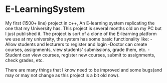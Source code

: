 # E-LearningSystem
My first (1500+ line) project in c++, An E-learning system replicating the one that my University has.
This project is several months old on my PC but I just published it.
The project is sort of a clone of the E-learning platform we use at my university, the system has some basic functionality like:
-Allow students and lecturers to register and login
-Doctor can create courses, assignments, view students' submissions, grade them, etc.
-Student can view courses, register new courses, submit to assignments, check grades, etc.

There are many things that I know need to be improved and some bugs(and may or may not change as this project is a bit old now).



